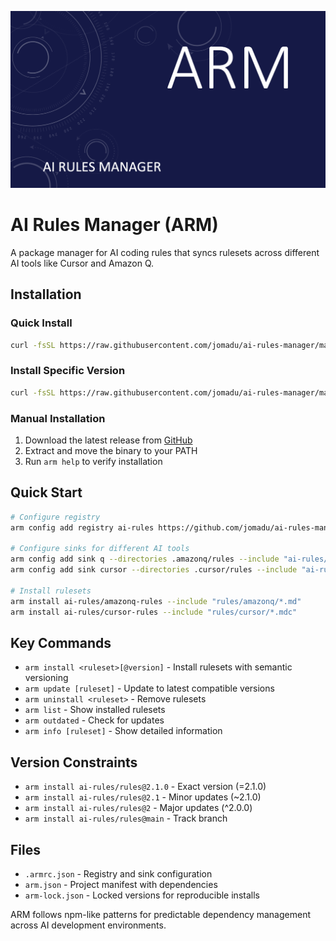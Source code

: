 ![ARM Header](assets/header.png)

# AI Rules Manager (ARM)

A package manager for AI coding rules that syncs rulesets across different AI tools like Cursor and Amazon Q.

## Installation

### Quick Install

```bash
curl -fsSL https://raw.githubusercontent.com/jomadu/ai-rules-manager/main/scripts/install.sh | bash
```

### Install Specific Version

```bash
curl -fsSL https://raw.githubusercontent.com/jomadu/ai-rules-manager/main/scripts/install.sh | bash -s v1.0.0
```

### Manual Installation

1. Download the latest release from [GitHub](https://github.com/jomadu/ai-rules-manager/releases)
2. Extract and move the binary to your PATH
3. Run `arm help` to verify installation

## Quick Start

```bash
# Configure registry
arm config add registry ai-rules https://github.com/jomadu/ai-rules-manager-sample-git-registry --type git

# Configure sinks for different AI tools
arm config add sink q --directories .amazonq/rules --include "ai-rules/amazonq-*"
arm config add sink cursor --directories .cursor/rules --include "ai-rules/cursor-*"

# Install rulesets
arm install ai-rules/amazonq-rules --include "rules/amazonq/*.md"
arm install ai-rules/cursor-rules --include "rules/cursor/*.mdc"
```

## Key Commands

- `arm install <ruleset>[@version]` - Install rulesets with semantic versioning
- `arm update [ruleset]` - Update to latest compatible versions
- `arm uninstall <ruleset>` - Remove rulesets
- `arm list` - Show installed rulesets
- `arm outdated` - Check for updates
- `arm info [ruleset]` - Show detailed information

## Version Constraints

- `arm install ai-rules/rules@2.1.0` - Exact version (=2.1.0)
- `arm install ai-rules/rules@2.1` - Minor updates (~2.1.0)
- `arm install ai-rules/rules@2` - Major updates (^2.0.0)
- `arm install ai-rules/rules@main` - Track branch

## Files

- `.armrc.json` - Registry and sink configuration
- `arm.json` - Project manifest with dependencies
- `arm-lock.json` - Locked versions for reproducible installs

ARM follows npm-like patterns for predictable dependency management across AI development environments.
